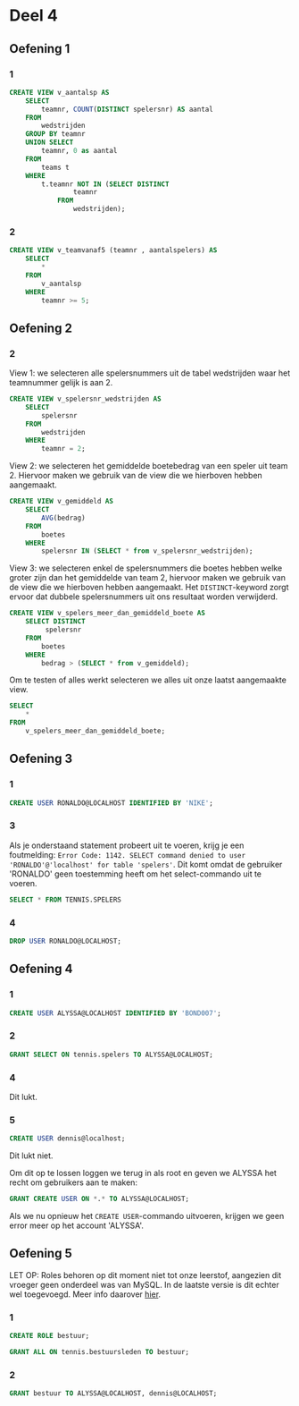 # Deel 4

## Oefening 1

### 1

```sql
CREATE VIEW v_aantalsp AS
    SELECT
        teamnr, COUNT(DISTINCT spelersnr) AS aantal
    FROM
        wedstrijden
    GROUP BY teamnr
    UNION SELECT
        teamnr, 0 as aantal
    FROM
        teams t
    WHERE
        t.teamnr NOT IN (SELECT DISTINCT
                teamnr
            FROM
                wedstrijden);
```

### 2

```sql
CREATE VIEW v_teamvanaf5 (teamnr , aantalspelers) AS
    SELECT
        *
    FROM
        v_aantalsp
    WHERE
        teamnr >= 5;
```

## Oefening 2

### 2

View 1: we selecteren alle spelersnummers uit de tabel wedstrijden waar het teamnummer gelijk is aan 2.

```sql
CREATE VIEW v_spelersnr_wedstrijden AS
    SELECT
        spelersnr
    FROM
        wedstrijden
    WHERE
        teamnr = 2;
```

View 2: we selecteren het gemiddelde boetebedrag van een speler uit team 2. Hiervoor maken we gebruik van de view die we hierboven hebben aangemaakt.

```sql
CREATE VIEW v_gemiddeld AS
    SELECT
        AVG(bedrag)
    FROM
        boetes
    WHERE
        spelersnr IN (SELECT * from v_spelersnr_wedstrijden);
```

View 3: we selecteren enkel de spelersnummers die boetes hebben welke groter zijn dan het gemiddelde van team 2, hiervoor maken we gebruik van de view die we hierboven hebben aangemaakt. Het `DISTINCT`-keyword zorgt ervoor dat dubbele spelersnummers uit ons resultaat worden verwijderd.

```sql
CREATE VIEW v_spelers_meer_dan_gemiddeld_boete AS
    SELECT DISTINCT
         spelersnr
    FROM
        boetes
    WHERE
        bedrag > (SELECT * from v_gemiddeld);
```

Om te testen of alles werkt selecteren we alles uit onze laatst aangemaakte view.

```sql
SELECT
    *
FROM
    v_spelers_meer_dan_gemiddeld_boete;
```

## Oefening 3

### 1

```sql
CREATE USER RONALDO@LOCALHOST IDENTIFIED BY 'NIKE';
```

### 3

Als je onderstaand statement probeert uit te voeren, krijg je een foutmelding: `Error Code: 1142. SELECT command denied to user 'RONALDO'@'localhost' for table 'spelers'`. Dit komt omdat de gebruiker 'RONALDO' geen toestemming heeft om het select-commando uit te voeren.

```sql
SELECT * FROM TENNIS.SPELERS
```

### 4

```sql
DROP USER RONALDO@LOCALHOST;
```

## Oefening 4

### 1

```sql
CREATE USER ALYSSA@LOCALHOST IDENTIFIED BY 'BOND007';
```

### 2

```sql
GRANT SELECT ON tennis.spelers TO ALYSSA@LOCALHOST;
```

### 4

Dit lukt.

### 5

```sql
CREATE USER dennis@localhost;
```

Dit lukt niet.

Om dit op te lossen loggen we terug in als root en geven we ALYSSA het recht om gebruikers aan te maken:

```sql
GRANT CREATE USER ON *.* TO ALYSSA@LOCALHOST;
```

Als we nu opnieuw het `CREATE USER`-commando uitvoeren, krijgen we geen error meer op het account 'ALYSSA'.

## Oefening 5

LET OP: Roles behoren op dit moment niet tot onze leerstof, aangezien dit vroeger geen onderdeel was van MySQL. In de laatste versie is dit echter wel toegevoegd. Meer info daarover [hier](https://dev.mysql.com/doc/refman/8.0/en/roles.html).

### 1

```sql
CREATE ROLE bestuur;
```

```sql
GRANT ALL ON tennis.bestuursleden TO bestuur;
```

### 2

```sql
GRANT bestuur TO ALYSSA@LOCALHOST, dennis@LOCALHOST;
```
